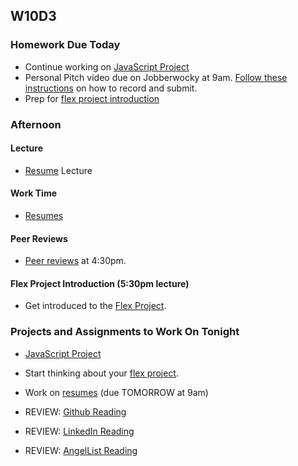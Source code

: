 ## W10D3
### Homework Due Today
* Continue working on [JavaScript Project][js-project]
* Personal Pitch video due on Jobberwocky at 9am. [Follow these instructions][personal-pitch-video] on how to record and submit.
* Prep for [flex project introduction][flex-project]

### Afternoon

#### Lecture
* [Resume][resume] Lecture

#### Work Time
* [Resumes][resume]

#### Peer Reviews
* [Peer reviews][peer-review] at 4:30pm.

#### Flex Project Introduction (5:30pm lecture)
* Get introduced to the [Flex Project][flex-project].

### Projects and Assignments to Work On Tonight
* [JavaScript Project][js-project]

* Start thinking about your [flex project][flex-project].
* Work on [resumes][resume] (due TOMORROW at 9am)
* REVIEW:  [Github Reading](https://github.com/appacademy/sf-job-search-curriculum/blob/master/application-materials/github/github.md)
* REVIEW: [LinkedIn Reading](https://github.com/appacademy/sf-job-search-curriculum/blob/master/application-materials/linkedin/linkedin.md)
* REVIEW:  [AngelList Reading](https://github.com/appacademy/sf-job-search-curriculum/blob/master/application-materials/angellist/angellist.md)


<!-- LINKS -->
<!-- Job Search Projects -->
[js-project]: https://docs.google.com/presentation/d/1Tx5FiNujBGygj2QWQun-OJSTpD549p-D5YHysWFGMno/edit#slide=id.g11cb08b625_0_0
[flex-project]: ../projects/flex-project/flex-project.md

<!-- Internal Resources -->
[Jobberwocky]: http://progress.appacademy.io/jobberwocky

[personal-pitch-video]: https://github.com/appacademy/sf-job-search-curriculum/blob/master/meta/app-academy/uploading-personal-pitch-video.md

[resume]: https://github.com/appacademy/sf-job-search-curriculum/blob/master/application-materials/resume/resume.md
[peer-review]: https://github.com/appacademy/sf-job-search-curriculum/blob/master/meta/app-academy/peer-reviews.md
[flex-project]: https://github.com/appacademy/sf-job-search-curriculum/blob/master/projects/flex-project/flex-project.md

[cover-letter]: https://github.com/appacademy/sf-job-search-curriculum/blob/master/application-materials/cover-letter/cover-letter.md


